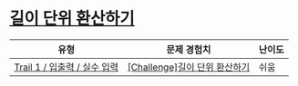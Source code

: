 # [길이 단위 환산하기](https://www.codetree.ai/trails/complete/curated-cards/challenge-convert-length-units)

|유형|문제 경험치|난이도|
|---|---|---|
|[Trail 1 / 입출력 / 실수 입력](https://www.codetree.ai/trail-info/novice-low/)|[[Challenge]길이 단위 환산하기](https://www.codetree.ai/trails/complete/curated-cards/challenge-convert-length-units/)|쉬움|

